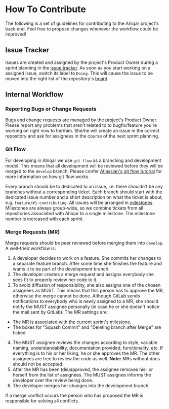 # How To Contribute

The following is a set of guidelines for contributing to the Ahiqar project's back end.
Feel free to propose changes whenever the workflow could be improved!

## Issue Tracker

Issues are created and assigned by the project's Product Owner during a sprint planning in the [issue tracker](https://gitlab.gwdg.de/subugoe/ahiqar/backend/-/issues).
As soon as you start working on a assigned issue, switch its label to `Doing`.
This will cause the issue to be moved into the right list of the repository's [board](https://gitlab.gwdg.de/subugoe/ahiqar/backend/-/boards).

## Internal Workflow

### Reporting Bugs or Change Requests

Bugs and change requests are managed by the project's Product Owner.
Please report any problems that aren't related to to bugfix/feature you're working on right now to her/him.
She/he will create an issue in the correct repository and ask for assignees in the course of the next sprint planning.

### Git Flow

For developing in Ahiqar we use `git flow` as a branching and development model.
This means that all development will be reviewed before they will be merged to the `develop` branch.
Please confer [Atlassian's git flow tutorial](https://www.atlassian.com/git/tutorials/comparing-workflows/gitflow-workflow) for more information on how git flow works.

Every branch should be to dedicated to an issue, i.e. there shouldn't be any branches without a corresponding ticket.
Each branch should start with the dedicated issue number and a short description on what the ticket is about, e.g. `feature/#1-contributing`.
All issues will be arranged in [milestones](https://gitlab.gwdg.de/groups/subugoe/ahiqar/-/milestones).
Milestones are always group-wide, so we combine tickets from all repositories associated with Ahiqar to a single milestone.
The milestone number is increased with each sprint.

### Merge Requests (MR)

Merge requests should be peer reviewed before merging them into `develop`.
A well-tried workflow is:

1. A developer decides to work on a feature. She commits her changes to a separate feature branch. After some time she finishes the feature and wants it to be part of the development branch.
2. The developer creates a merge request and assigns everybody she sees fit to properly review her code to it.
3. To avoid diffusion of responsibility, she also assigns one of the chosen assignees as MUST. This means that this person has to approve the MR, otherwise the merge cannot be done. Although GitLab sends notifications to everybody who is newly assigned to a MR, she should notify the MUST assignee personally (in case he or she doesn't notice the mail sent by GitLab). The MR settings are:

* The MR is associated with the current sprint's [milestone](https://gitlab.gwdg.de/groups/subugoe/ahiqar/-/milestones).
* The boxes for "Squash Commit" and "Deleting branch after Merge" are ticked

4. The MUST assignee reviews the changes according to style, variable naming, understandability, documentation provided, functionality, etc. If everything is to his or her liking, he or she approves the MR. The other assignees are free to review the code as well. **Note:** MRs without docs should not be accepted.
5. After the MR has been (dis)approved, the assignee removes his- or herself from the list of assignees. The MUST assignee informs the developer over the review being done.
6. The developer merges her changes into the development branch.

If a merge conflict occurs the person who has proposed the MR is responsible for solving all conflicts.
